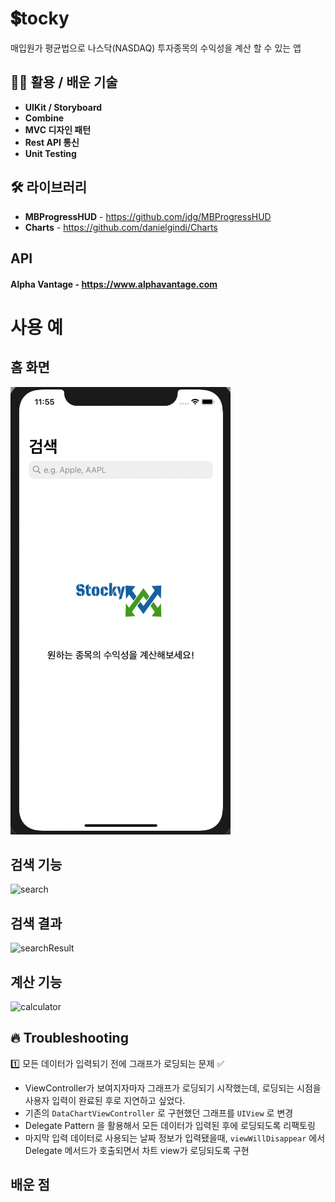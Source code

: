 # 💲tocky
매입원가 평균법으로 나스닥(NASDAQ) 투자종목의 수익성을 계산 할 수 있는 앱


## 🧑‍💻 활용 / 배운 기술
- **UIKit / Storyboard**
- **Combine**
- **MVC 디자인 패턴**
- **Rest API 통신**
- **Unit Testing**

## 🛠 라이브러리
- **MBProgressHUD** - https://github.com/jdg/MBProgressHUD
- **Charts**  -  https://github.com/danielgindi/Charts

## API
#### Alpha Vantage - https://www.alphavantage.com

# 사용 예
## 홈 화면
![alt text](https://github.com/junbangg/Stocky/blob/main/img/1.png?raw=true)

## 검색 기능
![search](https://user-images.githubusercontent.com/33091784/144051586-9b69e49f-5289-41a9-9c4f-ac275d08b847.gif)

## 검색 결과
![searchResult](https://user-images.githubusercontent.com/33091784/144051574-af8e73e7-36b0-44bd-af66-c71ea7266d20.gif)

## 계산 기능
![calculator](https://user-images.githubusercontent.com/33091784/144052656-d1f13703-d06e-485e-84c5-1c576dc49499.gif)


## 🔥 Troubleshooting

1️⃣ 모든 데이터가 입력되기 전에 그래프가 로딩되는 문제 ✅
  - ViewController가 보여지자마자 그래프가 로딩되기 시작했는데, 로딩되는 시점을 사용자 입력이 완료된 후로 지연하고 싶었다.
  - 기존의 `DataChartViewController` 로 구현했던 그래프를 `UIView` 로 변경
  - Delegate Pattern 을 활용해서 모든 데이터가 입력된 후에 로딩되도록 리팩토링
  - 마지막 입력 데이터로 사용되는 날짜 정보가 입력됐을때, `viewWillDisappear` 에서 Delegate 메서드가 호출되면서 차트 view가 로딩되도록 구현

## 배운 점


